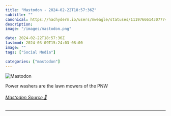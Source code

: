 ```yaml
---
title: "Mastodon - 2024-02-22T18:57:36Z"
subtitle: ""
canonical: https://hachyderm.io/users/mweagle/statuses/111976661430777478
description:
image: "/images/mastodon.png"

date: 2024-02-22T18:57:36Z
lastmod: 2024-03-09T15:24:03-08:00
image: ""
tags: ["Social Media"]

categories: ["mastodon"]
---
```

![Mastodon](/images/mastodon.png)

<p>Power washers are the lawn mowers of the PNW</p>


###### [Mastodon Source 🐘](https://hachyderm.io/@mweagle/111976661430777478)

___
